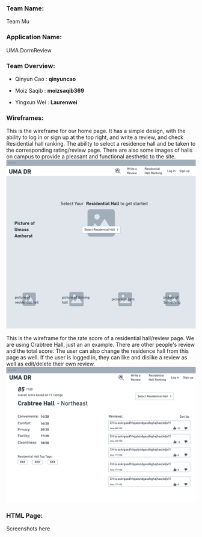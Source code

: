 ### **Team Name**: 
Team Mu

### **Application Name**: 
UMA DormReview

### **Team Overview**:
- Qinyun Cao : **qinyuncao**

- Moiz Saqib : **moizsaqib369**

- Yingxun Wei : **Laurenwei**

### **Wireframes**:
This is the wireframe for our home page. It has a simple design, with the ability to log in or sign up at the top right, and write a review, and check Residential hall ranking. The ability to select a residence hall and be taken to the corresponding rating/review page. There are also some images of halls on campus to provide a pleasant and functional aesthetic to the site.
![Wireframe of Home Page](https://github.com/qinyuncao/cs326-final-teammu/blob/main/images/homeframe.png?raw=true)

This is the wireframe for the rate score of a residential hall/review page. We are using Crabtree Hall, just an an example. There are other people's review and the total score. The user can also change the residence hall from this page as well. If the user is logged in, they can like and dislike a review as well as edit/delete their own review.
![Wireframe of Rating/Review Page](https://github.com/qinyuncao/cs326-final-teammu/blob/main/images/hallframe.png?raw=true)

### **HTML Page**:
Screenshots here
